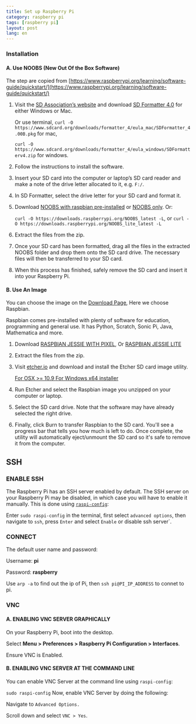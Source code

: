 ```yaml
---
title: Set up Raspberry Pi  
category: raspberry pi  
tags: [raspberry pi]  
layout: post  
lang: en
---
```


### Installation

#### A. Use NOOBS (New Out Of the Box Software)

The step are copied from [https://www.raspberrypi.org/learning/software-guide/quickstart/](https://www.raspberrypi.org/learning/software-guide/quickstart/)

1. Visit the [SD Association’s website](http://www.sdcard.org/) and download [SD Formatter 4.0](https://www.sdcard.org/downloads/formatter_4/index.html) for either Windows or Mac.

    Or use terminal,
    `curl -O https://www.sdcard.org/downloads/formatter_4/eula_mac/SDFormatter_4.00B.pkg` for mac, 

    `curl -O https://www.sdcard.org/downloads/formatter_4/eula_windows/SDFormatterv4.zip` for windows.

2. Follow the instructions to install the software.


3. Insert your SD card into the computer or laptop’s SD card reader and make a note of the drive letter allocated to it, e.g. `F:/`.

4. In SD Formatter, select the drive letter for your SD card and format it.

5. Download [NOOBS with raspbian pre-installed](https://downloads.raspberrypi.org/NOOBS_latest) or [NOOBS only](https://downloads.raspberrypi.org/NOOBS_lite_latest). Or:

    `curl -O https://downloads.raspberrypi.org/NOOBS_latest -L`, or
    `curl -O https://downloads.raspberrypi.org/NOOBS_lite_latest -L`

6. Extract the files from the zip.
7. Once your SD card has been formatted, drag all the files in the extracted NOOBS folder and drop them onto the SD card drive. The necessary files will then be transferred to your SD card.
8. When this process has finished, safely remove the SD card and insert it into your Raspberry Pi.

#### B. Use An Image 

You can choose the image on the [Download Page](https://www.raspberrypi.org/downloads/), Here we choose Raspbian.

Raspbian comes pre-installed with plenty of software for education, programming and general use. It has Python, Scratch, Sonic Pi, Java, Mathematica and more.

1. Download [RASPBIAN JESSIE WITH PIXEL](https://downloads.raspberrypi.org/raspbian_latest), Or [RASPBIAN JESSIE LITE](https://downloads.raspberrypi.org/raspbian_lite_latest)
2. Extract the files from the zip.
3. Visit [etcher.io](https://etcher.io/) and download and install the Etcher SD card image utility.

    [For OSX >= 10.9 ](https://resin-production-downloads.s3.amazonaws.com/etcher/1.0.0-beta.16/Etcher-1.0.0-beta.16-darwin-x64.dmg)
    [For Windows x64 installer](https://resin-production-downloads.s3.amazonaws.com/etcher/1.0.0-beta.16/Etcher-1.0.0-beta.16-win32-x64.exe)
4. Run Etcher and select the Raspbian image you unzipped on your computer or laptop.
5. Select the SD card drive. Note that the software may have already selected the right drive.
6. Finally, click Burn to transfer Raspbian to the SD card. You'll see a progress bar that tells you how much is left to do. Once complete, the utility will automatically eject/unmount the SD card so it's safe to remove it from the computer.

## SSH

### ENABLE SSH

The Raspberry Pi has an SSH server enabled by default. The SSH server on your Raspberry Pi may be disabled, in which case you will have to enable it manually. This is done using [`raspi-config`](https://www.raspberrypi.org/documentation/configuration/raspi-config.md):

Enter `sudo raspi-config` in the terminal, first select `advanced options`, then navigate to `ssh`, press `Enter` and select `Enable` or disable ssh server`.

### CONNECT

The default user name and password:

Username: __pi__

Password: __raspberry__

Use `arp -a` to find out the ip of Pi, then `ssh pi@PI_IP_ADDRESS` to connet to pi.

### VNC

#### A. ENABLING VNC SERVER GRAPHICALLY

On your Raspberry Pi, boot into the desktop.

Select __Menu > Preferences > Raspberry Pi Configuration > Interfaces__.

Ensure VNC is Enabled.

#### B. ENABLING VNC SERVER AT THE COMMAND LINE

You can enable VNC Server at the command line using `raspi-config`:

`sudo raspi-config`
Now, enable VNC Server by doing the following:

Navigate to `Advanced Options.`

Scroll down and select `VNC > Yes`.



